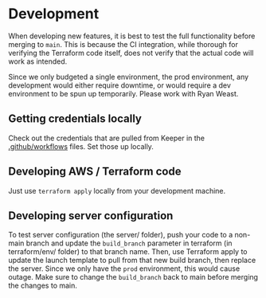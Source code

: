 # Development

When developing new features, it is best to test the full functionality before merging to `main`. This is because the CI integration, while thorough for verifying the Terraform code itself, does not verify that the actual code will work as intended.

Since we only budgeted a single environment, the prod environment, any development would either require downtime, or would require a dev environment to be spun up temporarily. Please work with Ryan Weast.

## Getting credentials locally

Check out the credentials that are pulled from Keeper in the [.github/workflows](.github/workflows) files. Set those up locally.

## Developing AWS / Terraform code

Just use `terraform apply` locally from your development machine.

## Developing server configuration

To test server configuration (the server/ folder), push your code to a non-main branch and update the `build_branch` parameter in terraform (in terraform/env/ folder) to that branch name. Then, use Terraform apply to update the launch template to pull from that new build branch, then replace the server. Since we only have the `prod` environment, this would cause outage. Make sure to change the `build_branch` back to main before merging the changes to main.
